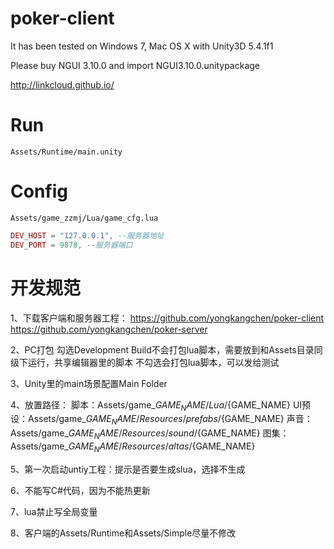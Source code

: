 # poker-client

It has been tested on Windows 7, Mac OS X with Unity3D 5.4.1f1

Please buy NGUI 3.10.0 and import NGUI3.10.0.unitypackage

http://linkcloud.github.io/

# Run
`Assets/Runtime/main.unity`

# Config
`Assets/game_zzmj/Lua/game_cfg.lua`

```lua
DEV_HOST = "127.0.0.1", --服务器地址
DEV_PORT = 9878, --服务器端口
```

# 开发规范
1、下载客户端和服务器工程：
https://github.com/yongkangchen/poker-client
https://github.com/yongkangchen/poker-server

2、PC打包
勾选Development Build不会打包lua脚本，需要放到和Assets目录同级下运行，共享编辑器里的脚本
不勾选会打包lua脚本，可以发给测试

3、Unity里的main场景配置Main Folder

4、放置路径：
脚本：Assets/game_${GAME_NAME}/Lua/${GAME_NAME}
UI预设：Assets/game_${GAME_NAME}/Resources/prefabs/${GAME_NAME}
声音：Assets/game_${GAME_NAME}/Resources/sound/${GAME_NAME}
图集：Assets/game_${GAME_NAME}/Resources/altas/${GAME_NAME}

5、第一次启动untiy工程：提示是否要生成slua，选择不生成

6、不能写C#代码，因为不能热更新

7、lua禁止写全局变量

8、客户端的Assets/Runtime和Assets/Simple尽量不修改
